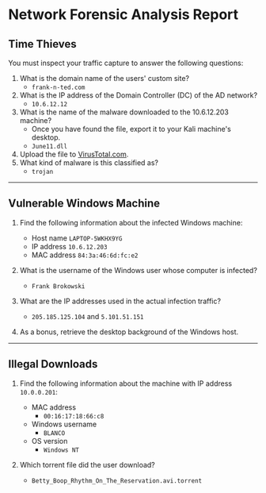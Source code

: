 # Network Forensic Analysis Report

## Time Thieves
You must inspect your traffic capture to answer the following questions:

1. What is the domain name of the users' custom site?
    - `frank-n-ted.com`
2. What is the IP address of the Domain Controller (DC) of the AD network?
    - `10.6.12.12`
3. What is the name of the malware downloaded to the 10.6.12.203 machine?
   - Once you have found the file, export it to your Kali machine's desktop.
   - `June11.dll`
4. Upload the file to [VirusTotal.com](https://www.virustotal.com/gui/).
5. What kind of malware is this classified as?
   - `trojan`

---

## Vulnerable Windows Machine

1. Find the following information about the infected Windows machine:
    - Host name `LAPTOP-5WKHX9YG`
    - IP address `10.6.12.203`
    - MAC address `84:3a:46:6d:fc:e2`

2. What is the username of the Windows user whose computer is infected?
    - `Frank Brokowski`
3. What are the IP addresses used in the actual infection traffic?
    - `205.185.125.104` and `5.101.51.151`
4. As a bonus, retrieve the desktop background of the Windows host.

---

## Illegal Downloads

1. Find the following information about the machine with IP address `10.0.0.201`:
    - MAC address
      - `00:16:17:18:66:c8`
    - Windows username
      - `BLANCO`
    - OS version
      - `Windows NT`

2. Which torrent file did the user download?
    - `Betty_Boop_Rhythm_On_The_Reservation.avi.torrent`
